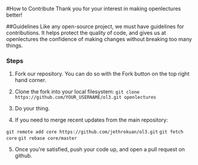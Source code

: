 #How to Contribute
Thank you for your interest in making openlectures better!

##Guidelines
Like any open-source project, we must have guidelines for contributions. It helps protect the quality of code, and gives us at openlectures the confidence of making changes without breaking too many things.

### Steps
1. Fork our repository. You can do so with the Fork button on the top right hand corner.

2. Clone the fork into your local filesystem: `git clone https://github.com/YOUR_USERNAME/ol3.git openlectures`

3. Do your thing.

4. If you need to merge recent updates from the main repository:

  `git remote add core https://github.com/jethrokuan/ol3.git`
  `git fetch core`
  `git rebase core/master`

5. Once you're satisfied, push your code up, and open a pull request on github.
